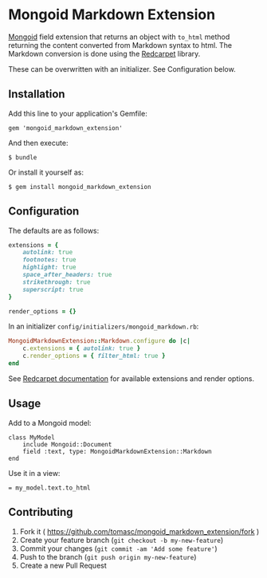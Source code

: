 # Mongoid Markdown Extension

[Mongoid](https://github.com/mongoid/mongoid) field extension that returns an object with `to_html` method returning the content converted from Markdown syntax to html. The Markdown conversion is done using the [Redcarpet](https://github.com/vmg/redcarpet) library.

These can be overwritten with an initializer. See Configuration below.

## Installation

Add this line to your application's Gemfile:

    gem 'mongoid_markdown_extension'

And then execute:

    $ bundle

Or install it yourself as:

    $ gem install mongoid_markdown_extension

## Configuration

The defaults are as follows:

```Ruby
extensions = {
    autolink: true
    footnotes: true
    highlight: true
    space_after_headers: true
    strikethrough: true
    superscript: true
}

render_options = {}
```

In an initializer `config/initializers/mongoid_markdown.rb`:

```Ruby
MongoidMarkdownExtension::Markdown.configure do |c|
    c.extensions = { autolink: true }
    c.render_options = { filter_html: true }
end
```

See [Redcarpet documentation](https://github.com/vmg/redcarpet) for available extensions and render options.

## Usage

Add to a Mongoid model:

    class MyModel
        include Mongoid::Document
        field :text, type: MongoidMarkdownExtension::Markdown
    end
    
Use it in a view:

    = my_model.text.to_html

## Contributing

1. Fork it ( https://github.com/tomasc/mongoid_markdown_extension/fork )
2. Create your feature branch (`git checkout -b my-new-feature`)
3. Commit your changes (`git commit -am 'Add some feature'`)
4. Push to the branch (`git push origin my-new-feature`)
5. Create a new Pull Request
